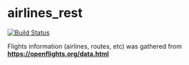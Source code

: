 # airlines_rest
[![Build Status](https://travis-ci.org/winio94/airlines_rest.svg?branch=master)](https://travis-ci.org/winio94/airlines_rest)

Flights information (airlines, routes, etc) was gathered from **https://openflights.org/data.html**